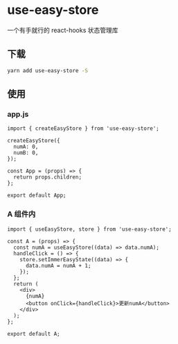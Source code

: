 # use-easy-store

[//]: # '[![NPM version](https://img.shields.io/npm/v/@scumon/unit-conversion.svg?style=flat)](https://npmjs.org/package/@scumon/unit-conversion) [![NPM downloads](http://img.shields.io/npm/dm/@scumon/unit-conversion.svg?style=flat)](https://npmjs.org/package/@scumon/unit-conversion)'

一个有手就行的 react-hooks 状态管理库

## 下载

```bash
yarn add use-easy-store -S
```

## 使用

### app.js

```tsx
import { createEasyStore } from 'use-easy-store';

createEasyStore({
  numA: 0,
  numB: 0,
});

const App = (props) => {
  return props.children;
};

export default App;
```

### A 组件内

```tsx
import { useEasyStore, store } from 'use-easy-store';

const A = (props) => {
  const numA = useEasyStore((data) => data.numA);
  handleClick = () => {
    store.setImmerEasyState((data) => {
      data.numA = numA + 1;
    });
  };
  return (
    <div>
      {numA}
      <button onClick={handleClick}>更新numA</button>
    </div>
  );
};

export default A;
```
